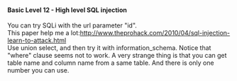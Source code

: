 #### Basic Level 12 - High level SQL injection

You can try SQLi with the url parameter "id".  
This paper help me a lot:<http://www.theprohack.com/2010/04/sql-injection-learn-to-attack.html>  
Use union select, and then try it with information_schema. 
Notice that "where" clause seems not to work.
A very strange thing is that you can get table name and column name from a same table.
And there is only one number you can use.
